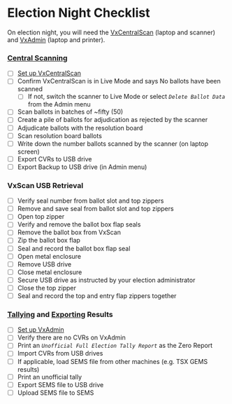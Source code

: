 # Election Night Checklist

On election night, you will need the [VxCentralScan](../central-system-setup/vxcentralscan-hardware-setup.md) (laptop and scanner) and [VxAdmin](../central-system-setup/vxadmin-hardware-setup.md) (laptop and printer).&#x20;

### [Central Scanning](scanning-ballots.md)

* [ ] [Set up VxCentralScan ](../central-system-setup/vxcentralscan-hardware-setup.md)
* [ ] Confirm VxCentralScan is in Live Mode and says No ballots have been scanned
  * [ ] If not, switch the scanner to Live Mode or select _`Delete Ballot Data`_ from the Admin menu
* [ ] Scan ballots in batches of \~fifty (50)
* [ ] Create a pile of ballots for adjudication as rejected by the scanner
* [ ] Adjudicate ballots with the resolution board
* [ ] Scan resolution board ballots
* [ ] Write down the number ballots scanned by the scanner (on laptop screen)
* [ ] Export CVRs to USB drive
* [ ] Export Backup to USB drive (in Admin menu)

### VxScan USB Retrieval

* [ ] Verify seal number from ballot slot and top zippers
* [ ] Remove and save seal from ballot slot and top zippers
* [ ] Open top zipper
* [ ] Verify and remove the ballot box flap seals
* [ ] Remove the ballot box from VxScan
* [ ] Zip the ballot box flap
* [ ] Seal and record the ballot box flap seal
* [ ] Open metal enclosure
* [ ] Remove USB drive
* [ ] Close metal enclosure
* [ ] Secure USB drive as instructed by your election administrator
* [ ] Close the top zipper
* [ ] Seal and record the top and entry flap zippers together

### [Tallying](tabulating-results.md) and [Exporting](export-results.md) Results

* [ ] [Set up VxAdmin](../central-system-setup/vxadmin-hardware-setup.md)
* [ ] Verify there are no CVRs on VxAdmin
* [ ] Print an _`Unofficial Full Election Tally Report`_ as the Zero Report
* [ ] Import CVRs from USB drives
* [ ] If applicable, load SEMS file from other machines (e.g. TSX GEMS results)
* [ ] Print an unofficial tally&#x20;
* [ ] Export SEMS file to USB drive
* [ ] Upload SEMS file to SEMS
